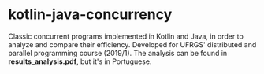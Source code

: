 # kotlin-java-concurrency
Classic concurrent programs implemented in Kotlin and Java, in order to analyze and compare their efficiency. Developed for UFRGS' distributed and parallel programming course (2019/1). The analysis can be found in **results_analysis.pdf**, but it's in Portuguese.
